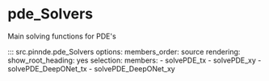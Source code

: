 # pde_Solvers

Main solving functions for PDE's

::: src.pinnde.pde_Solvers
    options:
        members_order: source
    rendering:
      show_root_heading: yes
    selection:
      members:
        - solvePDE_tx
        - solvePDE_xy
        - solvePDE_DeepONet_tx
        - solvePDE_DeepONet_xy